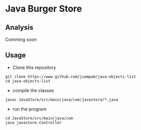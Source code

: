 # Java Burger Store
## Analysis
Comming soon
## Usage
- Clone this repository
```
git clone https://www.github.com/juampam/java-objects-list
cd java-objects-list
```
- compile the classes
```
javac JavaStore/src/main/java/com/javastore/*.java

```
- run the program
```
cd JavaStore/src/main/java/com
java javastore.Controller
```
